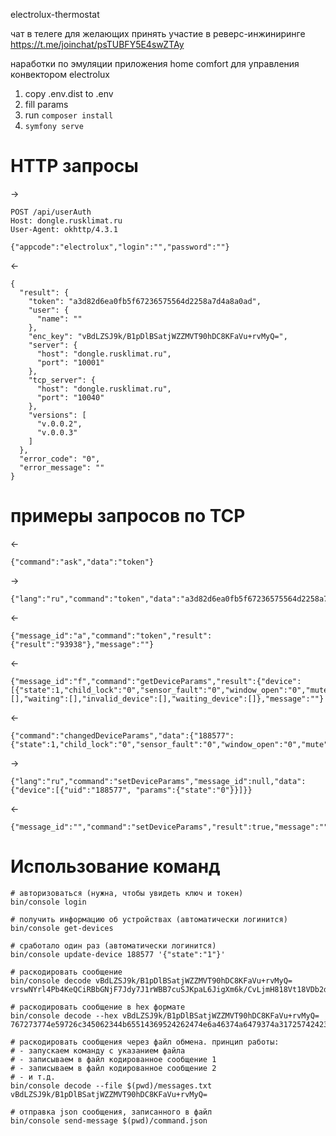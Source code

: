 electrolux-thermostat

чат в телеге для желающих принять участие в реверс-инжиниринге
https://t.me/joinchat/psTUBFY5E4swZTAy

наработки по эмуляции приложения home comfort для управления конвектором electrolux

1. copy .env.dist to .env
2. fill params
3. run `composer install`
4. `symfony serve`


# HTTP запросы
->

    POST /api/userAuth
    Host: dongle.rusklimat.ru
    User-Agent: okhttp/4.3.1

    {"appcode":"electrolux","login":"","password":""}

<-

    {
      "result": {
        "token": "a3d82d6ea0fb5f67236575564d2258a7d4a8a0ad",
        "user": {
          "name": ""
        },
        "enc_key": "vBdLZSJ9k/B1pDlBSatjWZZMVT90hDC8KFaVu+rvMyQ=",
        "server": {
          "host": "dongle.rusklimat.ru",
          "port": "10001"
        },
        "tcp_server": {
          "host": "dongle.rusklimat.ru",
          "port": "10040"
        },
        "versions": [
          "v.0.0.2",
          "v.0.0.3"
        ]
      },
      "error_code": "0",
      "error_message": ""
    }

# примеры запросов по TCP

<-
  
    {"command":"ask","data":"token"}

->
    
    {"lang":"ru","command":"token","data":"a3d82d6ea0fb5f67236575564d2258a7d4a8a0ad"}

<-
    
    {"message_id":"a","command":"token","result":{"result":"93938"},"message":""}

<-

    {"message_id":"f","command":"getDeviceParams","result":{"device":[{"state":1,"child_lock":"0","sensor_fault":"0","window_open":"0","mute":"0","window_opened":0,"calendar_on":"0","brightness":"1","led_off_auto":0,"temp_comfort":10,"delta_eco":4,"temp_antifrost":7,"mode":1,"mode_temp_1":"0","mode_temp_2":"0","mode_temp_3":"0","hours":12,"minutes":0,"timer":0,"current_temp":7,"heat_mode":0,"power":0,"code":"0","lcd_on":1,"time_seconds":8,"time_minutes":41,"time_hour":16,"time_day":26,"time_month":3,"time_year":21,"time_weekday":5,"preset_monday":0,"preset_tuesday":0,"preset_wednesday":0,"preset_thursday":0,"preset_friday":0,"preset_saturday":0,"preset_sunday":0,"preset_day_1":0,"preset_day_2":0,"preset_day_3":0,"preset_day_4":0,"preset_day_5":0,"preset_day_6":0,"preset_day_7":0,"preset_day_8":2,"preset_day_9":2,"preset_day_10":2,"preset_day_11":2,"preset_day_12":2,"preset_day_13":2,"preset_day_14":2,"preset_day_15":2,"preset_day_16":2,"preset_day_17":2,"preset_day_18":2,"preset_day_19":2,"preset_day_20":2,"preset_day_21":2,"preset_day_22":2,"preset_day_23":2,"preset_day_24":0,"tempid":"188577","uid":"188577","mac":"set","room":"баня","sort":0,"type":"convector24","curr_slot":"0","active_slot":0,"slop":"0","curr_scene":"0","curr_scene_id":0,"wait_slot":0,"curr_slot_dropped":0,"curr_scene_dropped":"0","online":0,"lock":0}],"invalid":[],"waiting":[],"invalid_device":[],"waiting_device":[]},"message":""}

<-

    {"command":"changedDeviceParams","data":{"188577":{"state":1,"child_lock":"0","sensor_fault":"0","window_open":"0","mute":"0","window_opened":0,"calendar_on":"0","brightness":"1","led_off_auto":0,"temp_comfort":10,"delta_eco":4,"temp_antifrost":7,"mode":1,"mode_temp_1":"0","mode_temp_2":"0","mode_temp_3":"0","hours":12,"minutes":0,"timer":0,"current_temp":9,"heat_mode":0,"power":0,"code":"0","lcd_on":1,"time_seconds":46,"time_minutes":54,"time_hour":15,"time_day":26,"time_month":3,"time_year":21,"time_weekday":5,"preset_monday":0,"preset_tuesday":0,"preset_wednesday":0,"preset_thursday":0,"preset_friday":0,"preset_saturday":0,"preset_sunday":0,"preset_day_1":0,"preset_day_2":0,"preset_day_3":0,"preset_day_4":0,"preset_day_5":0,"preset_day_6":0,"preset_day_7":0,"preset_day_8":2,"preset_day_9":2,"preset_day_10":2,"preset_day_11":2,"preset_day_12":2,"preset_day_13":2,"preset_day_14":2,"preset_day_15":2,"preset_day_16":2,"preset_day_17":2,"preset_day_18":2,"preset_day_19":2,"preset_day_20":2,"preset_day_21":2,"preset_day_22":2,"preset_day_23":2,"preset_day_24":0,"tempid":"188577","uid":"188577","mac":"set","room":"баня","sort":0,"type":"convector24","curr_slot":"0","active_slot":0,"slop":"0","curr_scene":"0","curr_scene_id":0,"wait_slot":0,"curr_slot_dropped":0,"curr_scene_dropped":"0","online":1,"lock":0}}}

->

    {"lang":"ru","command":"setDeviceParams","message_id":null,"data":{"device":[{"uid":"188577", "params":{"state":"0"}}]}}

<-

    {"message_id":"","command":"setDeviceParams","result":true,"message":""}

# Использование команд

    # авторизоваться (нужна, чтобы увидеть ключ и токен)
    bin/console login
 
    # получить информацию об устройствах (автоматически логинится)
    bin/console get-devices

    # сработало один раз (автоматически логинится)
    bin/console update-device 188577 '{"state":"1"}'

    # раскодировать сообщение
    bin/console decode vBdLZSJ9k/B1pDlBSatjWZZMVT90hDC8KFaVu+rvMyQ= vrswNYrl4Pb4KeQCiRBbGNjF7Jdy7J1rWBB7cuSJKpaL6JigXm6k/CvLjmH818Vt18VDb2dsjcxFV7ZG3zb3ls1+0759khtHUM+HU81vvxY=7aa0f4722a38055e5d5ba20cbb71aaa5

    # раскодировать сообщение в hex формате
    bin/console decode --hex vBdLZSJ9k/B1pDlBSatjWZZMVT90hDC8KFaVu+rvMyQ= 767273774e59726c345062344b65514369524262474e6a46374a6479374a3172574242376375534a4b70614c364a6967586d366b2f43764c6a6d48383138567431385644623264736a63784656375a47337a62336c73312b303735396b687448554d2b48553831767678593d3761613066343732326133383035356535643562613230636262373161616135

    # раскодировать сообщения через файл обмена. принцип работы:
    # - запускаем команду с указанием файла
    # - записываем в файл кодированное сообщение 1
    # - записываем в файл кодированное сообщение 2
    # - и т.д.
    bin/console decode --file $(pwd)/messages.txt vBdLZSJ9k/B1pDlBSatjWZZMVT90hDC8KFaVu+rvMyQ=

    # отправка json сообщения, записанного в файл
    bin/console send-message $(pwd)/command.json
